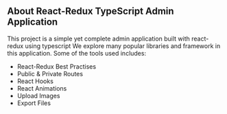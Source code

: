 ## About React-Redux TypeScript Admin Application

This project is a simple yet complete admin application built with react-redux using typescript
We explore many popular libraries and framework in this application.
Some of the tools used includes:

- React-Redux Best Practises
- Public & Private Routes
- React Hooks
- React Animations
- Upload Images
- Export Files
